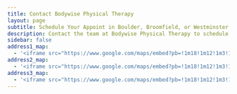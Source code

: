 ```yaml
---
title: Contact Bodywise Physical Therapy
layout: page
subtitle: Schedule Your Appoint in Boulder, Broomfield, or Westminster
description: Contact the team at Bodywise Physical Therapy to schedule your appointment in Boulder, Broomfield, or Westminster today.
sidebar: false
address1_map:
  - '<iframe src="https://www.google.com/maps/embed?pb=!1m18!1m12!1m3!1d3055.7580291965483!2d-105.24120748425653!3d40.013852179413966!2m3!1f0!2f0!3f0!3m2!1i1024!2i768!4f13.1!3m3!1m2!1s0x876bede8ef7cae1b%3A0xe2712b04e5c2a93e!2s4440+Arapahoe+Ave+%23101%2C+Boulder%2C+CO+80303%2C+USA!5e0!3m2!1sen!2sin!4v1503646371673" width="100%" height="350" frameborder="0" style="border:0" allowfullscreen></iframe>'
address2_map:
  - '<iframe src="https://www.google.com/maps/embed?pb=!1m18!1m12!1m3!1d3061.0646913878177!2d-105.11223688425949!3d39.89518387942901!2m3!1f0!2f0!3f0!3m2!1i1024!2i768!4f13.1!3m3!1m2!1s0x876b8bef1918f5c5%3A0x35f72b1f3c5e7a7d!2s10055+Westmoor+Dr%2C+Westminster%2C+CO+80021%2C+USA!5e0!3m2!1sen!2sin!4v1503646398866" width="100%" height="350" frameborder="0" style="border:0" allowfullscreen></iframe>'  
address3_map:
  - '<iframe src="https://www.google.com/maps/embed?pb=!1m18!1m12!1m3!1d3058.251205006136!2d-105.03047668426572!3d39.958135979421044!2m3!1f0!2f0!3f0!3m2!1i1024!2i768!4f13.1!3m3!1m2!1s0x876c755ec1690235%3A0xea4eba343e2b1859!2s3305+W+144th+Ave+%23104%2C+Broomfield%2C+CO+80023%2C+USA!5e0!3m2!1sen!2sin!4v1512137840326" width="100%" height="350" frameborder="0" style="border:0" allowfullscreen></iframe>'
---
```

